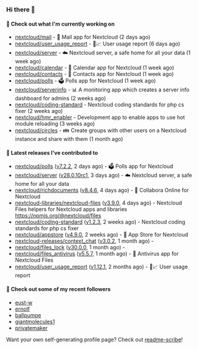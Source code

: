 ### Hi there 👋

#### 👷 Check out what I'm currently working on

- [nextcloud/mail](https://github.com/nextcloud/mail) - 💌 Mail app for Nextcloud (2 days ago)
- [nextcloud/user_usage_report](https://github.com/nextcloud/user_usage_report) - 👱📈 User usage report (6 days ago)
- [nextcloud/server](https://github.com/nextcloud/server) - ☁️ Nextcloud server, a safe home for all your data (1 week ago)
- [nextcloud/calendar](https://github.com/nextcloud/calendar) - 📆 Calendar app for Nextcloud (1 week ago)
- [nextcloud/contacts](https://github.com/nextcloud/contacts) - 📇 Contacts app for Nextcloud (1 week ago)
- [nextcloud/polls](https://github.com/nextcloud/polls) - 🗳️ Polls app for Nextcloud (1 week ago)
- [nextcloud/serverinfo](https://github.com/nextcloud/serverinfo) - 📊 A monitoring app which creates a server info dashboard for admins (2 weeks ago)
- [nextcloud/coding-standard](https://github.com/nextcloud/coding-standard) - Nextcloud coding standards for php cs fixer (2 weeks ago)
- [nextcloud/hmr_enabler](https://github.com/nextcloud/hmr_enabler) - Development app to enable apps to use hot module reloading (3 weeks ago)
- [nextcloud/circles](https://github.com/nextcloud/circles) - 👪 Create groups with other users on a Nextcloud instance and share with them (1 month ago)

#### 🔭 Latest releases I've contributed to

- [nextcloud/polls](https://github.com/nextcloud/polls) ([v7.2.2](https://github.com/nextcloud/polls/releases/tag/v7.2.2), 2 days ago) - 🗳️ Polls app for Nextcloud
- [nextcloud/server](https://github.com/nextcloud/server) ([v28.0.10rc1](https://github.com/nextcloud/server/releases/tag/v28.0.10rc1), 3 days ago) - ☁️ Nextcloud server, a safe home for all your data
- [nextcloud/richdocuments](https://github.com/nextcloud/richdocuments) ([v8.4.6](https://github.com/nextcloud/richdocuments/releases/tag/v8.4.6), 4 days ago) - 📑 Collabora Online for Nextcloud
- [nextcloud-libraries/nextcloud-files](https://github.com/nextcloud-libraries/nextcloud-files) ([v3.9.0](https://github.com/nextcloud-libraries/nextcloud-files/releases/tag/v3.9.0), 4 days ago) - Nextcloud Files helpers for Nextcloud apps and libraries https://npmjs.org/@nextcloud/files
- [nextcloud/coding-standard](https://github.com/nextcloud/coding-standard) ([v1.2.3](https://github.com/nextcloud/coding-standard/releases/tag/v1.2.3), 2 weeks ago) - Nextcloud coding standards for php cs fixer
- [nextcloud/appstore](https://github.com/nextcloud/appstore) ([v4.9.0](https://github.com/nextcloud/appstore/releases/tag/v4.9.0), 2 weeks ago) -  :convenience_store: App Store for Nextcloud
- [nextcloud-releases/context_chat](https://github.com/nextcloud-releases/context_chat) ([v3.0.2](https://github.com/nextcloud-releases/context_chat/releases/tag/v3.0.2), 1 month ago) - 
- [nextcloud/files_lock](https://github.com/nextcloud/files_lock) ([v30.0.0](https://github.com/nextcloud/files_lock/releases/tag/v30.0.0), 1 month ago) - 
- [nextcloud/files_antivirus](https://github.com/nextcloud/files_antivirus) ([v5.5.7](https://github.com/nextcloud/files_antivirus/releases/tag/v5.5.7), 1 month ago) - 👾 Antivirus app for Nextcloud Files
- [nextcloud/user_usage_report](https://github.com/nextcloud/user_usage_report) ([v1.12.1](https://github.com/nextcloud/user_usage_report/releases/tag/v1.12.1), 2 months ago) - 👱📈 User usage report

#### 👯 Check out some of my recent followers

- [eust-w](https://github.com/eust-w)
- [ernolf](https://github.com/ernolf)
- [ballpumpe](https://github.com/ballpumpe)
- [giantmolecules1](https://github.com/giantmolecules1)
- [privatemaker](https://github.com/privatemaker)

Want your own self-generating profile page? Check out [readme-scribe](https://github.com/muesli/readme-scribe)!
